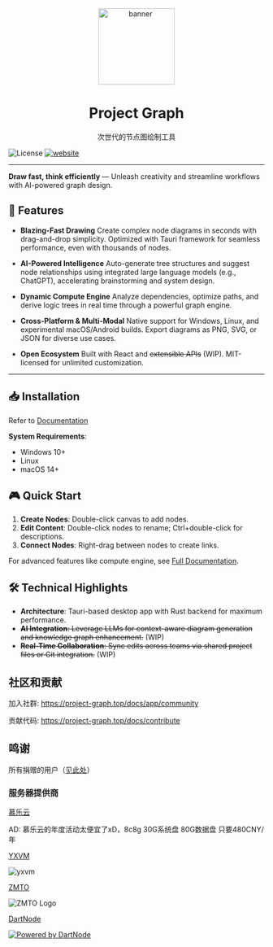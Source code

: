 <div align="center">

<img src="app/src/assets/logo-animated.svg" height="150" alt="banner">
<h1>Project Graph</h1>

次世代的节点图绘制工具

</div>

![License](https://img.shields.io/badge/License-MIT%20and%20GPL%203.0-green.svg)
[![website](https://img.shields.io/badge/website-project--graph.top-purple)](https://project-graph.top)

---

**Draw fast, think efficiently** — Unleash creativity and streamline workflows with AI-powered graph design.

## 🚀 Features

- **Blazing-Fast Drawing**
  Create complex node diagrams in seconds with drag-and-drop simplicity. Optimized with Tauri framework for seamless performance, even with thousands of nodes.

- **AI-Powered Intelligence**
  Auto-generate tree structures and suggest node relationships using integrated large language models (e.g., ChatGPT), accelerating brainstorming and system design.

- **Dynamic Compute Engine**
  Analyze dependencies, optimize paths, and derive logic trees in real time through a powerful graph engine.

- **Cross-Platform & Multi-Modal**
  Native support for Windows, Linux, and experimental macOS/Android builds. Export diagrams as PNG, SVG, or JSON for diverse use cases.

- **Open Ecosystem**
  Built with React and ~~extensible APIs~~ (WIP). MIT-licensed for unlimited customization.

---

## 📥 Installation

Refer to [Documentation](https://project-graph.top/docs/app#%E5%AE%89%E8%A3%85)

**System Requirements**:

- Windows 10+
- Linux
- macOS 14+

## 🎮 Quick Start

1. **Create Nodes**: Double-click canvas to add nodes.
2. **Edit Content**: Double-click nodes to rename; Ctrl+double-click for descriptions.
3. **Connect Nodes**: Right-drag between nodes to create links.

For advanced features like compute engine, see [Full Documentation](https://project-graph.top).

## 🛠 Technical Highlights

- **Architecture**: Tauri-based desktop app with Rust backend for maximum performance.
- ~~**AI Integration**: Leverage LLMs for context-aware diagram generation and knowledge graph enhancement.~~ (WIP)
- ~~**Real-Time Collaboration**: Sync edits across teams via shared project files or Git integration.~~ (WIP)

## 社区和贡献

加入社群: https://project-graph.top/docs/app/community

贡献代码: https://project-graph.top/docs/contribute

## 鸣谢

所有捐赠的用户（[见此处](https://github.com/graphif/project-graph/blob/master/app/src/sub/SettingsWindow/credits.tsx#L15)）

### 服务器提供商

[慕乐云](https://muleyun.com/aff/HLONILNH)

AD: 慕乐云的年度活动太便宜了xD，8c8g 30G系统盘 80G数据盘 只要480CNY/年

[YXVM](https://yxvm.com/)

![yxvm](https://beisudianxueuser.oss-cn-beijing.aliyuncs.com/storage/user_avatar/ciallo/2025/04/06/1818c0770e94a4257af5eb7d5530f5fd/Screenshot%202025-04-06%20at%2016-23-03%20NodeSupport%20Promotion.png)

[ZMTO](https://console.zmto.com/?affid=1574)

![ZMTO Logo](https://console.zmto.com/templates/2019/dist/images/logo_white.svg)

[DartNode](https://dartnode.com)

[![Powered by DartNode](https://dartnode.com/branding/DN-Open-Source-sm.png)](https://dartnode.com "Powered by DartNode - Free VPS for Open Source")
